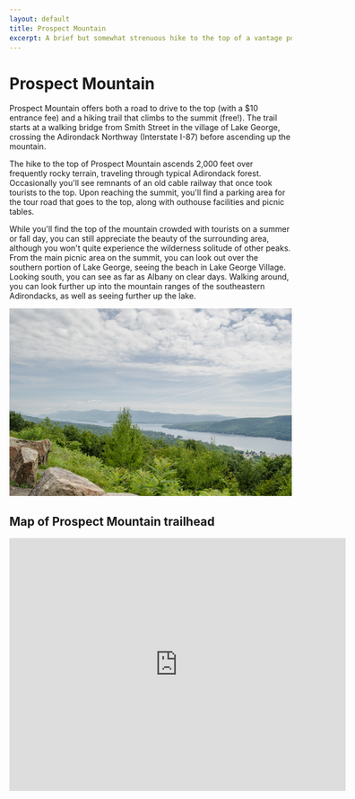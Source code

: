 ```yaml
---
layout: default
title: Prospect Mountain 
excerpt: A brief but somewhat strenuous hike to the top of a vantage point overlooking southern Lake George.
---
```


<h1>Prospect Mountain</h1>

<p>Prospect Mountain offers both a road to drive to the top (with a $10 entrance fee) and a hiking trail that climbs to the summit (free!). The trail starts at a walking bridge from Smith Street in the village of Lake George, crossing the Adirondack Northway (Interstate I-87) before ascending up the mountain.</p>

<p>The hike to the top of Prospect Mountain ascends 2,000 feet over frequently rocky terrain, traveling through typical Adirondack forest. Occasionally you'll see remnants of an old cable railway that once took tourists to the top. Upon reaching the summit, you'll find a parking area for the tour road that goes to the top, along with outhouse facilities and picnic tables.</p> 

<p>While you'll find the top of the mountain crowded with tourists on a summer or fall day, you can still appreciate the beauty of the surrounding area, although you won't quite experience the wilderness solitude of other peaks. From the main picnic area on the summit, you can look out over the southern portion of Lake George, seeing the beach in Lake George Village. Looking south, you can see as far as Albany on clear days. Walking around, you can look further up into the mountain ranges of the southeastern Adirondacks, as well as seeing further up the lake.</p>

<img src="/img/prospectmountain.jpg" alt="Prospect Mountain" />

<h2>Map of Prospect Mountain trailhead</h2>

<div class="google-maps"><iframe src="https://www.google.com/maps/embed?pb=!1m18!1m12!1m3!1d956.8677302937216!2d-73.72078660829045!3d43.42645364852947!2m3!1f0!2f0!3f0!3m2!1i1024!2i768!4f13.1!3m3!1m2!1s0x89dfc44618121e73%3A0x61e5238bc88baf00!2s75a+Smith+St%2C+Lake+George%2C+NY+12845!5e0!3m2!1sen!2sus!4v1462737624136" width="600" height="450" frameborder="0" style="border:0" allowfullscreen></iframe></div>
